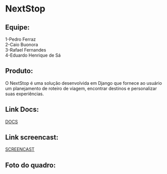 # NextStop
## Equipe:
1-Pedro Ferraz<br>
2-Caio Buonora<br>
3-Rafael Fernandes<br>
4-Eduardo Henrique de Sá

## Produto: 
O NextStop é uma solução desenvolvida em Django que fornece ao usuário um planejamento de roteiro de viagem, encontrar destinos e personalizar suas experiências. 								


## Link Docs:
[DOCS](https://docs.google.com/document/d/1aSS9CKXjFiJVWMc2ProF_4tRzgPjE1SwDDQWuf53CP4/edit?usp=sharing)

## Link screencast:
[SCREENCAST](https://youtu.be/vZgO7tRvAdg?feature=shared)

## Foto do quadro:


